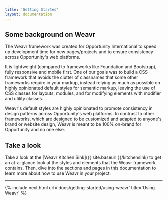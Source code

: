 ```yaml
---
title: 'Getting Started'
layout: documentation
---
```


## Some background on Weavr

The Weavr framework was created for Opportunity International to speed up development time for new pages/projects and to ensure consistency across Opportunity's web platforms.

It is lightweight (compared to frameworks like Foundation and Bootstrap), fully responsive and mobile first. One of our goals was to build a CSS framework that avoids the clutter of classnames that some other frameworks require in your markup, instead relying as much as possible on highly opinionated default styles for semantic markup, leaving the use of CSS classes for layouts, modules, and for modifying elements with modifier and utility classes.

Weavr's default styles are highly opinionated to promote consistency in design patterns across Opportunity's web platforms. In contrast to other frameworks, which are designed to be customized and adapted to anyone's brand or website design, Weavr is meant to be 100% on-brand for Opportunity and no one else.

## Take a look

Take a look at the [Weavr Kitchen Sink]({{ site.baseurl }}/kitchensink) to get an at-a-glance look at the styles and elements that the Weavr framework contains. Then, dive into the sections and pages in this documentation to learn more about how to use Weavr in your project.

---

{% include next.html url='docs/getting-started/using-weavr' title='Using Weavr' %}
